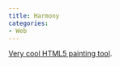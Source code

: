 ```yaml
---
title: Harmony
categories:
- Web
---
```


[Very cool HTML5 painting tool](http://mrdoob.com/lab/javascript/harmony/).
